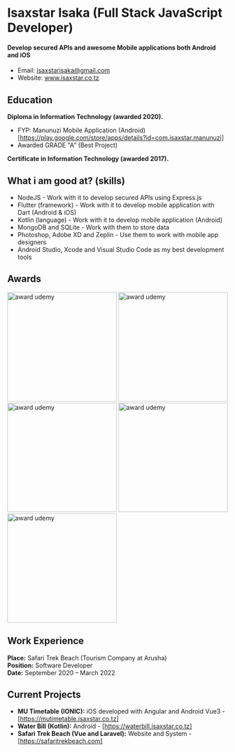 Isaxstar Isaka (Full Stack JavaScript Developer)
======
#### Develop secured APIs and awesome Mobile applications both Android and iOS
- Email: isaxstarisaka@gmail.com
- Website: www.isaxstar.co.tz

Education
---------
**Diploma in Information Technology (awarded 2020).**

- FYP: Manunuzi Mobile Application (Android) [https://play.google.com/store/apps/details?id=com.isaxstar.manunuzi]
- Awarded GRADE "A" (Best Project)

**Certificate in Information Technology (awarded 2017).**

What i am good at? (skills)
------
- NodeJS - Work with it to develop secured APIs using Express.js
- Flutter (framework) - Work with it to develop mobile application with Dart (Android & iOS)
- Kotlin (language) - Work with it to develop mobile application (Android)
- MongoDB and SQLite - Work with them to store data
- Photoshop, Adobe XD and Zeplin - Use them to work with mobile app designers
- Android Studio, Xcode and Visual Studio Code as my best development tools

Awards
------
<p float="left">
  <img src="https://udemy-certificate.s3.amazonaws.com/image/UC-0663a619-1906-4fe8-9fc6-fd157313e3a9.jpg" width="250" alt="award udemy" />
  <img src="https://udemy-certificate.s3.amazonaws.com/image/UC-1005ab22-4a0e-4202-867b-909534856675.jpg" width="250" alt="award udemy" />
  <img src="https://udemy-certificate.s3.amazonaws.com/image/UC-fde83237-3575-48d4-b4fb-98bf968531cf.jpg" width="250" alt="award udemy" />
  <img src="https://udemy-certificate.s3.amazonaws.com/image/UC-1bb0e0e1-adb2-492e-90b9-1401b747d9f9.jpg" width="250" alt="award udemy" />
  <img src="https://udemy-certificate.s3.amazonaws.com/image/UC-fc01bb4d-b6bd-4aea-b38d-1af9dcae1ebc.jpg" width="250" alt="award udemy" />
</p>

Work Experience
------
**Place:** Safari Trek Beach (Tourism Company at Arusha)<br/>
**Position:** Software Developer<br/>
**Date:** September 2020 – March 2022<br/>

Current Projects
------
- **MU Timetable (IONIC):** iOS developed with Angular and Android Vue3 - [https://mutimetable.isaxstar.co.tz]
- **Water Bill (Kotlin):** Android - [https://waterbill.isaxstar.co.tz]
- **Safari Trek Beach (Vue and Laravel):** Website and System - [https://safaritrekbeach.com]
